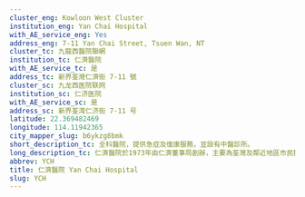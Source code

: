 ```yaml
---
cluster_eng: Kowloon West Cluster
institution_eng: Yan Chai Hospital
with_AE_service_eng: Yes
address_eng: 7-11 Yan Chai Street, Tsuen Wan, NT
cluster_tc: 九龍西醫院聯網
institution_tc: 仁濟醫院
with_AE_service_tc: 是
address_tc: 新界荃灣仁濟街 7-11 號
cluster_sc: 九龙西医院联网
institution_sc: 仁济医院
with_AE_service_sc: 是
address_sc: 新界荃湾仁济街 7-11 号
latitude: 22.369482469
longitude: 114.11942365
city_mapper_slug: b6ykzg8bmk
short_description_tc: 全科醫院，提供急症及復康服務，並設有中醫診所。
long_description_tc: 仁濟醫院於1973年由仁濟董事局創辦，主要為荃灣及鄰近地區市民提供急症及延續護理服務。仁濟醫院現時是醫院管理局九龍西醫院聯網其中一所急症醫院，而本院的耳鼻喉頭頸外科亦是聯網之專科轉介中心，本院亦是本港提供全關節置換手術服務的主要醫院之一。\n\n醫院近年更在不同專科的範疇下成立不同的治療中心，包括錢曼娟健康乳腺中心、曾永裕耳鼻喉日間診療紀念中心、曾永裕頭頸腫瘤微創治療紀念手術室、全關節置換手術中心、內分泌外科診所、包安急性腦血管治療中心、綜合糖尿/內分泌及腎科日間護理服務、周浩源內視鏡中心及蘇陳偉香長者日間醫院，為有需要的病人提供服務。此外，醫院設有全科診所提供普通科及家庭醫學專科門診服務，該全科診所更是家庭醫學的培訓中心。 
abbrev: YCH
title: 仁濟醫院 Yan Chai Hospital
slug: YCH
---
```

